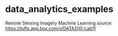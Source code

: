 # data_analytics_examples

Remote Sensing Imagery Machine Learning
source: https://tufts.app.box.com/v/DATA200-Lab11
